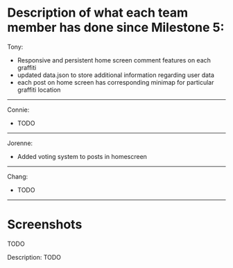 # Description of what each team member has done since Milestone 5:

Tony:
- Responsive and persistent home screen comment features on each graffiti
- updated data.json to store additional information regarding user data
- each post on home screen has corresponding minimap for particular graffiti location

---

Connie:
- TODO

---

Jorenne:
- Added voting system to posts in homescreen

---

Chang:
- TODO

---

# Screenshots 

TODO

Description: TODO
